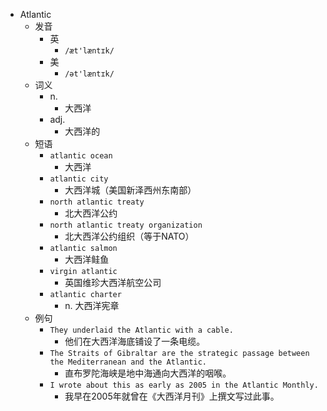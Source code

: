 - Atlantic
  - 发音
    - 英
      - `/æt'læntɪk/`
    - 美
      - `/ət'læntɪk/`
  - 词义
    - n.
      - 大西洋
    - adj.
      - 大西洋的
  - 短语
    - `atlantic ocean`
      - 大西洋 
    - `atlantic city`
      - 大西洋城（美国新泽西州东南部） 
    - `north atlantic treaty`
      - 北大西洋公约 
    - `north atlantic treaty organization`
      - 北大西洋公约组织（等于NATO） 
    - `atlantic salmon`
      - 大西洋鲑鱼 
    - `virgin atlantic`
      - 英国维珍大西洋航空公司 
    - `atlantic charter`
      - n. 大西洋宪章 
  - 例句
    - `They underlaid the Atlantic with a cable.`
      - 他们在大西洋海底铺设了一条电缆。
    - `The Straits of Gibraltar are the strategic passage between the Mediterranean and the Atlantic.`
      - 直布罗陀海峡是地中海通向大西洋的咽喉。
    - `I wrote about this as early as 2005 in the Atlantic Monthly.`
      - 我早在2005年就曾在《大西洋月刊》上撰文写过此事。

